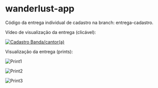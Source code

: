# wanderlust-app
Código da entrega individual de cadastro na branch: entrega-cadastro.

Vídeo de visualização da entrega (clicável):

[![Cadastro Banda/cantor(a)](http://img.youtube.com/vi/AyYi6Aiqp-g/0.jpg)](http://www.youtube.com/watch?v=AyYi6Aiqp-g "vídeo de entrega individual")

Visualização da entrega (prints):

![Print1](https://github.com/maangelos/wanderlust-app/blob/master/entrega-individual.jpeg)

![Print2](https://github.com/maangelos/wanderlust-app/blob/master/entrega-indivual%202.jpeg)

![Print3](https://github.com/maangelos/wanderlust-app/blob/master/entrega-indivual%203.jpeg)


